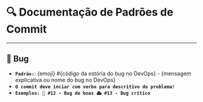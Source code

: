 # 🔍️ Documentação de Padrões de Commit

---

## 🛂 Bug
- **`Padrão:`**: {emoji} #{código da estória do bug no DevOps} - {mensagem explicativa ou nome do bug no DevOps}
- **`O commit deve inciar com verbo para descritivo do problema!`**
- **`Exemplos:
🐛 #12 - Bug de boas
🚑 #13 - Bug crítico
`**